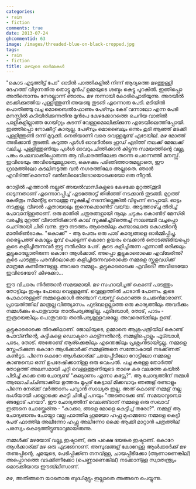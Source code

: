 ```yaml
---
categories:
- rain
- fiction
comments: true
date: 2013-07-24
ghcommentid: 63
image: /images/threaded-blue-on-black-cropped.jpg
tags:
- rain
- fiction
title: മഴയുടെ ഓർമ്മകൾ
---
```


"കൊട എടുത്തിട്ട് പോ" ഓടിൻ പാത്തികളിൽ നിന്ന് ആദ്യത്തെ മഴത്തുള്ളി ദേഹത്ത് വീഴുന്നതിനു തൊട്ടു മുൻപ് ഉമ്മയുടെ ശബ്ദം കെട്ടു പുറകിൽ. ഇഞിപ്പൊ അതിനൊന്നും നേരല്ലാന്ന് ഞാനും. മഴ നന്നായി കോരിച്ചൊരിയുന്നു. അരയിൽ മടക്കിക്കുത്തിയ പുള്ളിത്തുണി അയഞു തു‍ടങി എന്നൊരു പേടി. മടിയിൽ പൊതിഞ്ഞു വച്ച മൊബൈൽഫോണും പേഴ്‍സും കേട് വന്നാലോ എന്ന പേടി മനസ്സിൽ കുടിയിരിക്കുന്നതിനു മുൻപേ കേഴക്കോറത്തെ ചെറിയ വാതിൽ പാളികളില്ലാത്ത ഗേയ്റ്റും കടന്ന് വേ‍ള്ളമൊലിക്ക്ക്കുന്ന എടേയിലെത്തിപ്പോയി. ഇഞ്ഞിപ്പൊ നോക്കീറ്റ് കാര്യല്ല. പേഴ്‍സും മൊബൈലും ഒന്നും കൂടി ആഞ്ഞ് മടക്കി പു‍ള്ളിത്തുണി ഒന്ന് മുറുക്കി. നെ‍രിയാണി വരെ വെള്ളമുണ്ട്‌ എടേയില്. മഴ മോത്ത് അടിക്കാൻ തുടങ്ങി. കറുത്ത പുൾൾ ഓവറിൻടെ ഹുഡ് എട്ത്ത് തലക്ക് മേലേക്ക് വലിച്ചു. പു‍ള്ളിത്തുണിയും പുൾൾ ഓവറും.ചിന്തിക്കാൻ കിട്ടുന്ന സമയത്തിന്റെ വല്ല്യ പങ്കും ചെലവാക്കിപ്പോരുന്ന ആ വിചാരത്തിലേക്കു തന്നെ ചെന്നെത്തി മനസ്സ്. ഇവിടെയും അവിടെയുമല്ലാതെ, കെഴക്കും പ‍ടിഞ്ഞ്ഞാരുമല്ലാതെ, ഈ ഗ്രാമത്തിലോ കടലിനടുത്ത വൻ നഗരത്തിലോ അല്ലാതെ.  ഞാൻ എവിട്ത്ത്‌കാരനാ? ഖൽബിലെവിടൊയൊക്കെയോ ഒരു നീറ്റൽ.

<!--more-->

റോട്ടിൽ എത്താൻ നല്ലത് അയൽ‌വാസികളുടെ കേഴക്കേ മുറ്റത്ത്‌ക്കൂടി ഓടുന്നതാണ് എന്നൊറപ്പിച്ച് എടത്തോട്ട് തിരിഞ്ഞ് നടക്കാൻ തുടങ്ങി. മുറ്റത്ത് കേരീതും സിമന്റിട്ട നെലത്തു സൂക്ഷിച്ച്‌ നടന്നില്ലെങ്കിൽ വീഴുംന്ന്‌ ഒറപ്പായി. ഓട്ടം നടക്കൂല്ല. വീഴാൻ ഏതായാലും ഇന്നെക്കൊൺട് വയ്‌യ. അ‍ടുത്താഴ്ച്ച തിരിച്ച് പോവാന്ള്ളതാണ്. ഒരു മാതിരി ചതുരങ്ങളായി നൂലും ചട്ടകും കൊൺട്‌ മേസ്‌രി വരച്ചിട്ട മുറ്റത്ത് വീഴാതിരിക്കാൻ കാല് സൂക്ഷിച്ച്‌ട്‌ത്തെച്ച് നാലഞ്ചടി വച്ചപ്പൊ ചെറ്‌തായി ചിരി വന്നു. ഈ നടത്തം ആരെങ്കിലും കണ്ടാലൊരു കൊക്കിന്റെ മാതിരിൺടാകും. "കൊക്ക്" - ആ പേരും ഒരു പാട് കാര്യങ്ങളെ ഓർമ്മിപ്പിച്ചു. ഒരെട്ടുപത്ത് കൊല്ലം മുമ്പ് പെട്ടെന്ന് കൊറേ ഉയരം വെക്കാൻ തൊടങ്ങ്ങിയപ്പൊ കൂടെ കളിച്ചിരുന്നവർ ഇട്ടു നൽകിയ പേര്. കൂടെ കളിച്ചിരുന്ന എന്നാൽ ഒരിക്കലും കൂട്ടുകാരല്ലാതിരുന്ന കൊറേ ആൾക്കാര്. അപ്പൊ കൂട്ടുകാരൊക്കെ എവ്‌ടേര്ന്നു? കൂടെ പാടത്തും പരമ്പിലൊക്കെ കളിച്ചിരുന്നവരൊക്കെ നമ്മളെ സ്കൂളവധിക്ക് മാത്രമേ കണ്ടിരുന്നുള്ളു. അവരെ നമ്മളും. കൂട്ടുകാരൊക്കെ എവിടെ? അവിടെയോ ഇവിടെയോ? കിഴക്കോ...

ഈ വിചാരം നിർത്താൻ സമയമായി. മഴ സഹായിച്ചത് കൊണ്ട് പാടത്തും തോട്ടിലും ഇഷ്ടം പോലെ വെള്ളമുണ്ട്. വ്വെള്ളത്തിൽ ചാടാൻ പോണം. കൂടെ പോകാനുള്ളത് നമ്മളെക്കാൾ അഞ്ചാറ് വയസ്സ് കൊറഞ്ഞ ചെക്കൻമാരാണ്. പ്രായത്ത്തില് മാത്രല്ല വിത്ത്യാസം. ഫുട്ബാളല്ലാത്ത ഒരു കാര്യത്തിലും അവർക്കും നമ്മൾക്കും പൊതുവായ താൽപര്യങ്ങളില്ല. ഫുട്ബോൾ, തോട്, പാടം - ഇത്രയെങ്കിലും പൊതുവായ താൽപര്യമുള്ളവരല്ലേ. അവരെങ്ക്കിലും ഉണ്ട്.

കൂട്ടുകാരൊക്കെ തിരക്കിലാണ്. ജോലിയുടെ, ഉമ്മാനെ ആശുപത്രിയില് കൊണ്ട് പോവ്‌ണീന്റെ, കുട്ടികളെ ഡൊക്ടറെ കാട്ട്ന്നതിന്റെ. നമ്മളിപ്പൊളും ഫൂട്ബാൾ, പാടം, തോട്. അതോണ്ട് ആര്ക്കെങ്കിലും എന്തെങ്കിലും പ്രശ്നംൻടായിട്ടല്ല. നമ്മളെ സ്നേഹിക്കുന്ന കൊറേ ആൾക്കാർക്ക്‌ നമ്മള്ങ്ങനെ സന്തോഷായി നടക്ക്‌ണത് കൺടൂട. പിന്നെ കൊറേ ആ‍ൾക്കാര്ക്ക് ചായപ്പീടീലോ റോട്ടിലോ നമ്മളെ കാ‍ണുമ്പൊ ഒന്ന് ഉപദേഷിക്കാന്ള്ള ഒരു വെംപൽ. പച്ച കരള്ള തോർത്ത് തോളത്ത് അലസമായി ചുറ്റി വെ‍ള്ളത്തുണിയുടെ താഴെ  കര  വലത്തേ കയിൽ പിടിച്ച് കാക്ക ഒരു ചോദ്യണ്ട് "കല്യാണം എന്നാ കുട്ട്യേ?". ആ ചോദ്യത്തിന് നമ്മൾ ആലോചിച്ച്ണ്ടാക്കിയ ഉത്തരം മൂപ്പര് കേട്ടാല് മിക്കവാറും ഞങ്ങള് രണ്ടാളും പിന്നെ നേര്ക്ക് വർത്താനം പ‍റ്യാൻ സാധ്യത ഇല്ല. അത് കൊണ്ട് നമ്മള് നല്ല ഭംഗിയായി പല്ലൊക്കെ കാട്ടി ചിരിച്ച്‌ പറയും "അതൊക്കെ ണ്ട്. സമയാവുമ്പൊ ങ്ങളോട് പറയാ". ഈ ചോദ്യത്തിന് വെലങ്ങ്‌ടാന് നമ്മളെ ഒരു സഖാവ് ഇങ്ങനെ ചോയ്ക്കേര്ന്നു - "കാക്കാ, ങ്ങളെ മോളെ കെട്ടിച്ച് തരോ?". നമ്മള് ആ ചോദ്യങാനും ചോയ്ചാ വല്ല ഫാത്തിമ ഹുമയോ ഹഫ്സ മുഹമ്മദോ നമ്മളെ കെട്ടി പേര് ഫാത്തിമ അ‍ലീന്നോ ഹഫ്സ അലീന്നോ ഒക്കെ ആക്കി മാറ്റാൻ പത്രത്തില് പരസ്യം കൊടുത്തിട്ടുണ്ടാവുമായിരുന്നു.

നമ്മൾക്ക് മഴയോട് വല്ല്യ ഇഷ്ടാണ്, ഒരു പക്ഷെ ഭയങ്കര ഇഷ്ടാണ്. കൊറേ ആൾക്കാര്ക്ക് മഴ ഒരു എടങേറാണ്‌. അസുഖങ്ങള് കോ‍റേള്ള ആൾക്കാർക്ക് മഴ തണുപ്പിന്റെ, ചുമയുടെ, പേടിപ്പിക്ക്‌ണ നനവ്‌ള്ള, ചായപ്പീടീക്കോ  (ആണാണെങ്കില്) അപ്പൊറത്തെ വ‍ടക്കിണീക്കോ (പെണ്ണാണെങ്കില്) നടക്കാന്ള്ള സ്വാതന്ത്ര്യം മൊടക്കിയായ ഈബ്‌ലീസാണ്.

മഴ, അതിങ്ങനെ യാതൊരു ബുദ്ധിമുട്ടും ഇല്ലാതെ അങ്ങനെ പെയ്യുന്നു.